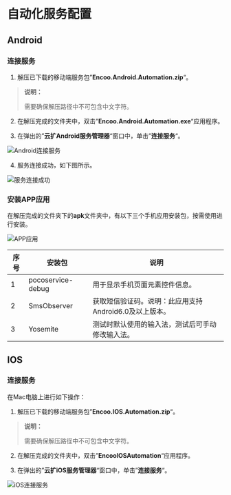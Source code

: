 # **自动化服务配置**

## Android

### **连接服务**

1. 解压已下载的移动端服务包”**Encoo.Android.Automation.zip**“。

> **说明：**
>
> 需要确保解压路径中不可包含中文字符。

2. 在解压完成的文件夹中，双击”**Encoo.Android.Automation.exe**“应用程序。

3. 在弹出的”**云扩Android服务管理器**“窗口中，单击”**连接服务**“。

![Android连接服务](https://docimages.blob.core.chinacloudapi.cn/images/Studio/Andriodconnect20201104.png)

4. 服务连接成功，如下图所示。

![服务连接成功](https://docimages.blob.core.chinacloudapi.cn/images/Studio/serverconnectsucess20201104.png)

### **安装APP应用**

在解压完成的文件夹下的**apk**文件夹中，有以下三个手机应用安装包，按需使用进行安装。

![APP应用](https://docimages.blob.core.chinacloudapi.cn/images/Studio/app20201104.png)

| **序号** | **安装包**        | **说明**                                               |
| -------- | ----------------- | ------------------------------------------------------ |
| 1        | pocoservice-debug | 用于显示手机页面元素控件信息。                         |
| 2        | SmsObserver       | 获取短信验证码。说明：此应用支持Android6.0及以上版本。 |
| 3        | Yosemite          | 测试时默认使用的输入法，测试后可手动修改输入法。       |

## IOS

### **连接服务**

在Mac电脑上进行如下操作：

1. 解压已下载的移动端服务包”**Encoo.IOS.Automation.zip**“。

> **说明：**
>
> 需要确保解压路径中不可包含中文字符。

2. 在解压完成的文件夹中，双击”**EncooIOSAutomation**“应用程序。

3. 在弹出的”**云扩iOS服务管理器**“窗口中，单击”**连接服务**“。

![iOS连接服务](https://docimages.blob.core.chinacloudapi.cn/images/Studio/iosconnect20201104.png)